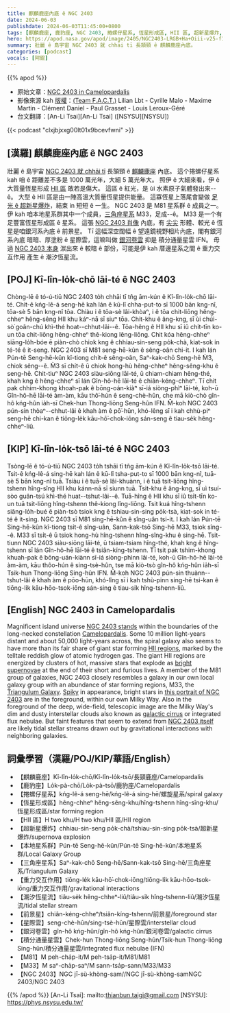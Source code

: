 ```yaml
---
title: 麒麟鹿座內底 ê NGC 2403
date: 2024-06-03
publishdate: 2024-06-03T11:45:00+0800
tags: [麒麟鹿座, 鹿豹座, NGC 2403, 捲螺仔星系, 恆星形成區, HII 區, 超新星爆炸, 本地星系群, M81, 星系群, 三角座星系, M33, 重力交互作用, 潮汐恆星流, 前景星, 銀河系, 銀河捲雲, 積分通量星雲, IFN, 星際雲]
hero: https://apod.nasa.gov/apod/image/2405/NGC2403-LRGB+Ha+Oiii-v25-f1024.jpg
summary: 壯麗 ê 島宇宙 NGC 2403 就 chhāi tī 長頷頸 ê 麒麟鹿座內底。
categories: [podcast]
vocals: [阿錕]
---
```


{{% apod %}}

- 原始文章：[NGC 2403 in Camelopardalis](https://apod.nasa.gov/apod/ap240603.html)
- 影像來源 kah [版權][copyright]：[(Team F.A.C.T.)](https://www.astrobin.com/users/fact/) Lilian Lbt - Cyrille Malo - Maxime Martin - Clément Daniel - Paul Grasset - Louis Leroux-Géré
- 台文翻譯：[An-Li Tsai][An-Li Tsai] ([NSYSU][NSYSU])

{{< podcast "clxjbjxxg00lt01x9bcevfwni" >}}

## [漢羅] 麒麟鹿座內底 ê NGC 2403
壯麗 ê 島宇宙 [NGC 2403 就 chhāi tī][NGC 2403 stands] 長頷頸 ê [麒麟鹿座][Camelopardalis] 內底。
這个捲螺仔星系 kah 咱 ê 距離差不多是 1000 萬光年，大細 5 萬光年大。
照伊 ê 大細來看，伊 ê 大質量恆星形成 [HII 區][HII regions] 敢若是傷大。
這區 ê 紅光，是 ùi 水素原子氣體發出來--ê。
大型 ê HII 區是由一陣高溫大質量恆星提供能量。
這寡恆星上落尾會變做 [足光 ê 超新星爆炸][bright supernovae]，結束 in 短短 ê 一生。
NGC 2403 是 M81 星系群 ê 成員之一。
伊 kah 咱本地星系群其中一个成員，[三角座星系][Triangulum Galaxy] M33，足成--ê。
M33 是一个有足豐富恆星形成區 ê 星系。
這張 [NGC 2403 肖像][this portrait of NGC 2403] 內底，有 [尖尖][Spiky] 形體、較光 ê 恆星是咱銀河系內底 ê 前景星。
Tī 這幅深空闊幅 ê 望遠鏡視野相片內底，閣有銀河系內底 暗暗、厚塗粉 ê 星際雲，這嘛叫做 [銀河卷雲][galactic cirrus] 抑是 積分通量星雲 IFN。
毋過 [NGC 2403 本身][NGC 2403 itself] 湠出來 ê 較暗 ê 部份，可能是伊 kah 厝邊星系之間 ê 重力交互作用 產生 ê 潮汐恆星流。

## [POJ] Kî-lîn-lo̍k-chō lāi-té ê NGC 2403
Chòng-lē ê tó-ú-tiū NGC 2403 to̍h chhāi tī tn̂g ām-kún ê Kî-lîn-lo̍k-chō lāi-té.
Chit-ê kńg-lê-á seng-hē kah lán ê kū-lî chha-put-to sī 1000 bān kng-nî, tōa-sè 5 bān kng-nî tōa.
Chiàu i ê tōa-sè lâi-khòaⁿ, i ê tōa chit-liōng hêng-chheⁿ hêng-sêng HII khu káⁿ-nā sī siuⁿ tōa.
Chit-khu ê âng-kng, sī ùi chúi-sò͘ goân-chú khì-thé hoat--chhut-lâi--ê.
Tōa-hêng ê HII khu sī iû chi̍t-tīn ko-un tōa chit-liōng hêng-chheⁿ thê-kiong lêng-liōng.
Chit kóa hêng-chheⁿ siāng-lo̍h-bóe ē piàn-chò chiok kng ê chhiau-sin-seng po̍k-chà, kiat-sok in té-té ê it-seng.
NGC 2403 sī M81 seng-hē-kûn ê sêng-oân chi-it.
I kah lán Pún-tē Seng-hē-kûn kî-tiong chi̍t-ê sêng-oân, Saⁿ-kak-chō Seng-hē M̀3, chiok sêng--ê.
M̀3 sī chi̍t-ê ū chiok hong-hù hêng-chheⁿ hêng-sêng-khu ê seng-hē.
Chit-tiuⁿ NGC 2403 siàu-siōng lāi-té, ū chiam-chiam hêng-thé, khah kng ê hêng-chheⁿ sī lán Gîn-hô-hē lāi-té ê chiân-kéng-chheⁿ.
Tī chit pak chhim-khong khoah-pak ê bōng-oán-kiàⁿ sī-iá siòng-phìⁿ lāi-té, koh-ū Gîn-hô-hē lāi-té àm-àm, kāu thô͘-hún ê seng-chè-hûn, che mā kiò-chò gîn-hô kńg-hûn ia̍h-sī Chek-hun Thong-liōng Seng-hûn IFN.
M̄-koh NGC 2403 pún-sin thòaⁿ--chhut-lâi ê khah àm ê pō͘-hūn, khó-lêng sī i kah chhù-piⁿ seng-hē chi-kan ê tiōng-le̍k kāu-hō͘-chok-iōng sán-seng ê tiau-se̍k hêng-chheⁿ-liû.

## [KIP] Kî-lîn-lo̍k-tsō lāi-té ê NGC 2403
Tsòng-lē ê tó-ú-tiū NGC 2403 to̍h tshāi tī tn̂g ām-kún ê Kî-lîn-lo̍k-tsō lāi-té.
Tsit-ê kńg-lê-á sing-hē kah lán ê kū-lî tsha-put-to sī 1000 bān kng-nî, tuā-sè 5 bān kng-nî tuā.
Tsiàu i ê tuā-sè lâi-khuànn, i ê tuā tsit-liōng hîng-tshenn hîng-sîng HII khu kánn-nā sī siunn tuā.
Tsit-khu ê âng-kng, sī uì tsuí-sòo guân-tsú khì-thé huat--tshut-lâi--ê.
Tuā-hîng ê HII khu sī iû tsi̍t-tīn ko-un tuā tsit-liōng hîng-tshenn thê-kiong lîng-liōng.
Tsit kuá hîng-tshenn siāng-lo̍h-bué ē piàn-tsò tsiok kng ê tshiau-sin-sing po̍k-tsà, kiat-sok in té-té ê it-sing.
NGC 2403 sī M81 sing-hē-kûn ê sîng-uân tsi-it.
I kah lán Pún-tē Sing-hē-kûn kî-tiong tsi̍t-ê sîng-uân, Sann-kak-tsō Sing-hē M33, tsiok sîng--ê.
M33 sī tsi̍t-ê ū tsiok hong-hù hîng-tshenn hîng-sîng-khu ê sing-hē.
Tsit-tiunn NGC 2403 siàu-siōng lāi-té, ū tsiam-tsiam hîng-thé, khah kng ê hîng-tshenn sī lán Gîn-hô-hē lāi-té ê tsiân-kíng-tshenn.
Tī tsit pak tshim-khong khuah-pak ê bōng-uán-kiànn sī-iá siòng-phìnn lāi-té, koh-ū Gîn-hô-hē lāi-té àm-àm, kāu thôo-hún ê sing-tsè-hûn, tse mā kiò-tsò gîn-hô kńg-hûn ia̍h-sī Tsik-hun Thong-liōng Sing-hûn IFN.
M̄-koh NGC 2403 pún-sin thuànn--tshut-lâi ê khah àm ê pōo-hūn, khó-lîng sī i kah tshù-pinn sing-hē tsi-kan ê tiōng-li̍k kāu-hōo-tsok-iōng sán-sing ê tiau-si̍k hîng-tshenn-liû.

## [English] NGC 2403 in Camelopardalis
Magnificent island universe [NGC 2403 stands][NGC 2403 stands] within the boundaries of the long-necked constellation [Camelopardalis][Camelopardalis].
Some 10 million light-years distant and about 50,000 light-years across, the spiral galaxy also seems to have more than its fair share of giant star forming [HII regions][HII regions], marked by the telltale reddish glow of atomic hydrogen gas.
The giant HII regions are energized by clusters of hot, massive stars that explode as [bright supernovae][bright supernovae] at the end of their short and furious lives.
A member of the M81 group of galaxies, NGC 2403 closely resembles a galaxy in our own local galaxy group with an abundance of star forming regions, M33, the [Triangulum Galaxy][Triangulum Galaxy].
[Spiky][Spiky] in appearance, bright stars in [this portrait of NGC 2403][this portrait of NGC 2403] are in the foreground, within our own Milky Way.
Also in the foreground of the deep, wide-field, telescopic image are the Milky Way's dim and dusty interstellar clouds also known as [galactic cirrus][galactic cirrus] or integrated flux nebulae.
But faint features that seem to extend from [NGC 2403 itself][NGC 2403 itself] are likely tidal stellar streams drawn out by gravitational interactions with neighboring galaxies.

## 詞彙學習（漢羅/POJ/KIP/華語/English）
- 【麒麟鹿座】Kî-lîn-lo̍k-chō/Kî-lîn-lo̍k-tsō/長頸鹿座/Camelopardalis
- 【鹿豹座】Lo̍k-pà-chō/Lo̍k-pà-tsō/鹿豹座/Camelopardalis
- 【捲螺仔星系】kńg-lê-á seng-hē/kńg-lê-á sing-hē/螺旋星系/spiral galaxy
- 【恆星形成區】hêng-chheⁿ hêng-sêng-khu/hîng-tshenn hîng-sîng-khu/恆星形成區/star forming region
- 【HII 區】H two khu/H two khu/HII 區/HII region
- 【超新星爆炸】chhiau-sin-seng po̍k-chà/tshiau-sin-sing po̍k-tsà/超新星爆炸/supernova explosion
- 【本地星系群】Pún-tē Seng-hē-kûn/Pún-tē Sing-hē-kûn/本地星系群/Local Galaxy Group
- 【三角座星系】Saⁿ-kak-chō Seng-hē/Sann-kak-tsō Sing-hē/三角座星系/Triangulum Galaxy
- 【重力交互作用】tiōng-le̍k kāu-hō͘-chok-iōng/tiōng-li̍k kāu-hōo-tsok-iōng/重力交互作用/gravitational interactions
- 【潮汐恆星流】tiâu-se̍k hêng-chheⁿ-liû/tiâu-si̍k hîng-tshenn-liû/潮汐恆星流/tidal stellar stream
- 【前景星】chiân-kéng-chheⁿ/tsiân-kíng-tshenn/前景星/foreground star
- 【星際雲】seng-chè-hûn/sing-tsè-hûn/星際雲/interstellar cloud
- 【銀河卷雲】gîn-hô kńg-hûn/gîn-hô kńg-hûn/銀河卷雲/galactic cirrus
- 【積分通量星雲】Chek-hun Thong-liōng Seng-hûn/Tsik-hun Thong-liōng Sing-hûn/積分通量星雲/integrated flux nebulae (IFN)
- 【M81】M peh-cha̍p-it/M peh-tsa̍p-it/M81/M81
- 【M33】M saⁿ-cha̍p-saⁿ/M sann-tsa̍p-sann/M33/M33
- 【NGC 2403】NGC jī-sù-khòng-sam//NGC jī-sù-khòng-samNGC 2403/NGC 2403

{{% /apod %}}
[An-Li Tsai]: mailto:thianbun.taigi@gmail.com
[NSYSU]: https://phys.nsysu.edu.tw/

[copyright]: https://apod.nasa.gov/apod/fap/lib/about_apod.html#srapply
[License3]: https://creativecommons.org/licenses/by/3.0/
[License2]:https://creativecommons.org/licenses/by-nc-nd/2.0/

[NGC 2403 stands]:http://messier.seds.org/xtra/ngc/n2403.html
[Camelopardalis]:http://en.wikipedia.org/wiki/Camelopardalis
[HII regions]:http://en.wikipedia.org/wiki/H_II_region
[bright supernovae]:https://hubblesite.org/contents/news-releases/2004/news-2004-23.html
[Triangulum Galaxy]:https://apod.nasa.gov/apod/ap131226.html
[Spiky]:https://apod.nasa.gov/apod/ap121013.html
[this portrait of NGC 2403]:http://www.astrobin.com/2ve5vn/
[galactic cirrus]:https://apod.nasa.gov/apod/ap230721.html
[NGC 2403 itself]:https://arxiv.org/abs/2301.13526
